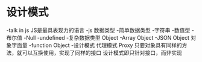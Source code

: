 # 设计模式

-talk in js
    JS是最具表现力的语言
-js 数据类型
    -简单数据类型
        -字符串
        -数值型
        -布尔值
        -Null
        -undefined
    -复杂数据类型
        Object
            -Array Object
            -JSON Object 对象字面量
            -function Object 
-设计模式
    代理模式 Proxy
        只要对象具有同样的方法，就可以互换使用，实现了同样的接口
        设计模式即只针对接口，而非实现
